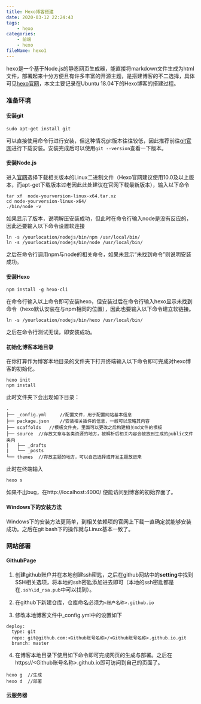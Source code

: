 ```yaml
---
title: Hexo博客搭建
date: 2020-03-12 22:24:43
tags:
    - hexo
categories:
    - 前端
    - hexo
fileName: hexo1
---
```

hexo是一个基于Node.js的静态网页生成器，能直接将markdown文件生成为html文件，部署起来十分方便且有许多丰富的开源主题，是搭建博客的不二选择，具体可见[hexo官网](https://hexo.io/zh-cn/)，本文主要记录在Ubuntu 18.04下的Hexo博客的搭建过程。

### 准备环境
#### 安装git
```
sudo apt-get install git
```
可以直接使用命令行进行安装，但这种情况git版本往往较低，因此推荐前往[git官网](https://git-scm.com/)进行下载安装。安装完成后可以使用`git --version`查看一下版本。

#### 安装Node.js
进入[官网](http://nodejs.cn/download/)选择下载相关版本的Linux二进制文件（Hexo官网建议使用10.0及以上版本，而apt-get下载版本过老因此此处建议在官网下载最新版本），输入以下命令
```
tar xf  node-yourversion-linux-x64.tar.xz
cd node-yourversion-linux-x64/
./bin/node -v
```
如果显示了版本，说明解压安装成功，但此时在命令行输入node是没有反应的，因此还要输入以下命令设置软连接
```
ln -s /yourlocation/nodejs/bin/npm /usr/local/bin/ 
ln -s /yourlocation/nodejs/bin/node /usr/local/bin/ 
```
之后在命令行调用npm与node的相关命令，如果未显示“未找到命令”则说明安装成功。

#### 安装Hexo
```
npm install -g hexo-cli
```
在命令行输入以上命令即可安装hexo，但安装过后在命令行输入hexo显示未找到命令（hexo默认安装在与npm相同的位置），因此也要输入以下命令建立软链接。
```
ln -s /yourlocation/nodejs/bin/hexo /usr/local/bin/ 
```
之后在命令行测试无误，即安装成功。

#### 初始化博客本地目录
在你打算作为博客本地目录的文件夹下打开终端输入以下命令即可完成对hexo博客的初始化。
```
hexo init
npm install
```
此时文件夹下会出现如下目录：
```
.
├── _config.yml     //配置文件，用于配置网站基本信息
├── package.json    //安装相关插件的信息，一般可以忽略其内容
├── scaffolds   //模板文件夹，里面可以更改之后构建相关md文件的模板
├── source  //存放文章与各类资源的地方，被解析后相关内容会被放到生成的public文件夹内
|   ├── _drafts
|   └── _posts
└── themes  //存放主题的地方，可以自己选择或开发主题放进来
```
此时在终端输入
```
hexo s
```
如果不出bug，在http://localhost:4000/ 便能访问到博客的初始界面了。

#### Windows下的安装方法
Windows下的安装方法更简单，到相关依赖项的官网上下载一直确定就能够安装成功。之后在git bash下的操作就与Linux基本一致了。

### 网站部署
#### GithubPage
1. 创建github账户并在本地创建ssh密匙，之后在github网站中的**setting**中找到SSH相关选项，将本地的ssh密匙添加进去即可（本地的ssh密匙都是在`.ssh\id_rsa.pub`中可以找到）。

2. 在github下新建仓库，仓库命名必须为`<账户名称>.github.io`
3. 修改本地博客文件中_config.yml中的设置如下
```
deploy:
  type: git
  repo: git@github.com:<Github账号名称>/<Github账号名称>.github.io.git
  branch: master
```
4. 在博客本地目录下使用如下命令即可完成网页的生成与部署。之后在https://<Github账号名称>.github.io即可访问到自己的页面了。
```
hexo g  //生成
hexo d  //部署
```

#### 云服务器

